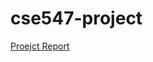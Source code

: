 # cse547-project

[Proejct Report](https://github.com/smuktevi/fakenews/blob/main/FakeNewsDetection.pdf)
